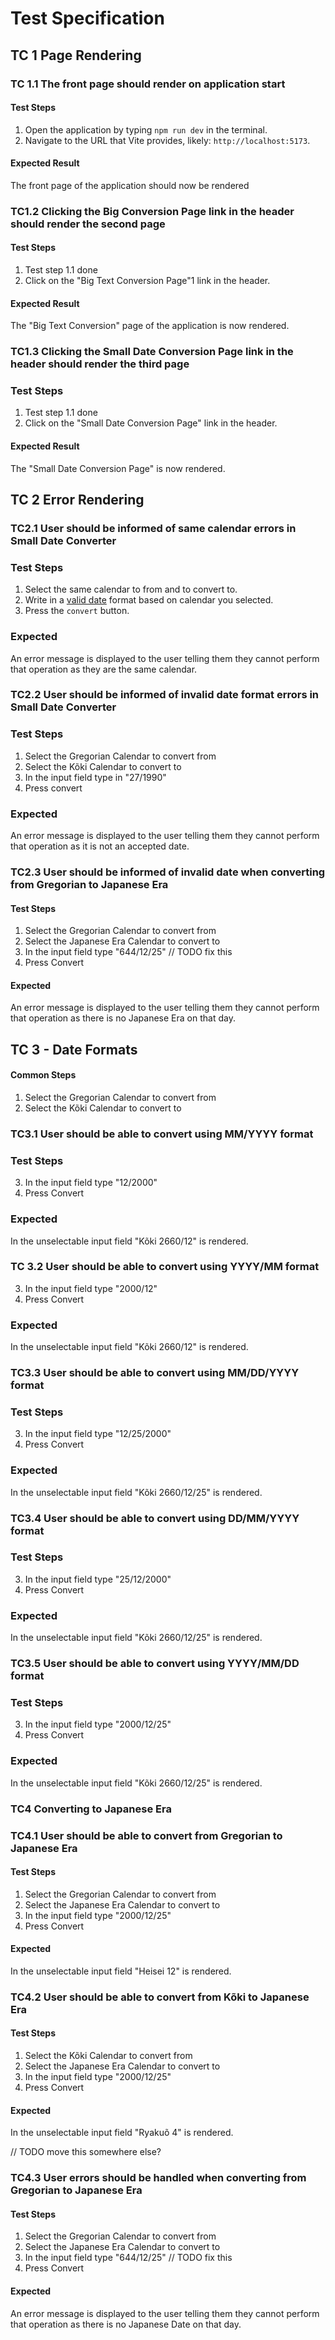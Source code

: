 # Test Specification

## TC 1 Page Rendering

### TC 1.1 The front page should render on application start

#### Test Steps

1. Open the application by typing `npm run dev` in the terminal.
2. Navigate to the URL that Vite provides, likely: `http://localhost:5173`.

#### Expected Result

The front page of the application should now be rendered

### TC1.2 Clicking the Big Conversion Page link in the header should render the second page

#### Test Steps

1. Test step 1.1 done
2. Click on the "Big Text Conversion Page"1 link in the header.

#### Expected Result

The "Big Text Conversion" page of the application is now rendered.

### TC1.3 Clicking the Small Date Conversion Page link in the header should render the third page

### Test Steps

1. Test step 1.1 done
2. Click on the "Small Date Conversion Page"  link in the header.

#### Expected Result

The "Small Date Conversion Page" is now rendered.

## TC 2 Error Rendering

### TC2.1 User should be informed of same calendar errors in Small Date Converter

### Test Steps

1. Select the same calendar to from and to convert to.
2. Write in a [valid date](https://github.com/IchanP/L3-DateConverter/issues/4) format based on calendar you selected.
3. Press the `convert` button.

### Expected

An error message is displayed to the user telling them they cannot perform that operation as they are the same calendar.

### TC2.2 User should be informed of invalid date format errors in Small Date Converter

### Test Steps

1. Select the Gregorian Calendar to convert from
2. Select the Kõki Calendar to convert to
3. In the input field type in "27/1990"
4. Press convert

### Expected

An error message is displayed to the user telling them they cannot perform that operation as it is not an accepted date.

### TC2.3 User should be informed of invalid date when converting from Gregorian to Japanese Era

#### Test Steps

1. Select the Gregorian Calendar to convert from
2. Select the Japanese Era Calendar to convert to
3. In the input field type "644/12/25" // TODO fix this
4. Press Convert

#### Expected

An error message is displayed to the user telling them they cannot perform that operation as there is no Japanese Era on that day.

## TC 3 - Date Formats

#### Common Steps

1. Select the Gregorian Calendar to convert from
2. Select the Kõki Calendar to convert to

### TC3.1 User should be able to convert using MM/YYYY format

### Test Steps

3. In the input field type "12/2000"
4. Press Convert

### Expected

In the unselectable input field "Kõki 2660/12" is rendered.

### TC 3.2 User should be able to convert using YYYY/MM format

3. In the input field type "2000/12"
4. Press Convert

### Expected

In the unselectable input field "Kõki 2660/12" is rendered.

### TC3.3 User should be able to convert using MM/DD/YYYY format

### Test Steps

3. In the input field type "12/25/2000"
4. Press Convert

### Expected

In the unselectable input field "Kõki 2660/12/25" is rendered.

### TC3.4 User should be able to convert using DD/MM/YYYY format

### Test Steps

3. In the input field type "25/12/2000"
4. Press Convert

### Expected

In the unselectable input field "Kõki 2660/12/25" is rendered.

### TC3.5 User should be able to convert using YYYY/MM/DD format

### Test Steps

3. In the input field type "2000/12/25"
4. Press Convert

### Expected

In the unselectable input field "Kõki 2660/12/25" is rendered.

### TC4 Converting to Japanese Era

### TC4.1 User should be able to convert from Gregorian to Japanese Era

#### Test Steps

1. Select the Gregorian Calendar to convert from
2. Select the Japanese Era Calendar to convert to
3. In the input field type "2000/12/25"
4. Press Convert

#### Expected

In the unselectable input field "Heisei 12" is rendered.

### TC4.2 User should be able to convert from Kõki to Japanese Era

#### Test Steps

1. Select the Kõki Calendar to convert from
2. Select the Japanese Era Calendar to convert to
3. In the input field type "2000/12/25"
4. Press Convert

#### Expected

In the unselectable input field "Ryakuõ 4" is rendered.

// TODO move this somewhere else?

### TC4.3 User errors should be handled when converting from Gregorian to Japanese Era

#### Test Steps

1. Select the Gregorian Calendar to convert from
2. Select the Japanese Era Calendar to convert to
3. In the input field type "644/12/25" // TODO fix this
4. Press Convert

#### Expected

An error message is displayed to the user telling them they cannot perform that operation as there is no Japanese Date on that day.
